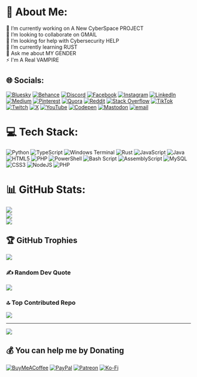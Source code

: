 # 💫 About Me:
🔭 I’m currently working on A New CyberSpace PROJECT<br>👯 I’m looking to collaborate on GMAIL<br>🤝 I’m looking for help with Cybersecurity HELP<br>🌱 I’m currently learning RUST<br>💬 Ask me about MY GENDER<br>⚡ I'm A Real VAMPIRE


## 🌐 Socials:
[![Bluesky](https://img.shields.io/badge/bluesky-0285FF?style=for-the-badge&logo=bluesky&logoColor=%23FFFFFF)](https://bsky.app/profile/RudyCooper) [![Behance](https://img.shields.io/badge/Behance-1769ff?logo=behance&logoColor=white)](https://behance.net/RudyCooper) [![Discord](https://img.shields.io/badge/Discord-%237289DA.svg?logo=discord&logoColor=white)](https://discord.gg/RudyCooper784) [![Facebook](https://img.shields.io/badge/Facebook-%231877F2.svg?logo=Facebook&logoColor=white)](https://facebook.com/RudyCooper) [![Instagram](https://img.shields.io/badge/Instagram-%23E4405F.svg?logo=Instagram&logoColor=white)](https://instagram.com/RudyCooper) [![LinkedIn](https://img.shields.io/badge/LinkedIn-%230077B5.svg?logo=linkedin&logoColor=white)](https://linkedin.com/in/RudyCooper) [![Medium](https://img.shields.io/badge/Medium-12100E?logo=medium&logoColor=white)](https://medium.com/@RudyCooper) [![Pinterest](https://img.shields.io/badge/Pinterest-%23E60023.svg?logo=Pinterest&logoColor=white)](https://pinterest.com/RudyCooper) [![Quora](https://img.shields.io/badge/Quora-%23B92B27.svg?logo=Quora&logoColor=white)](https://quora.com/profile/RudyCooper) [![Reddit](https://img.shields.io/badge/Reddit-%23FF4500.svg?logo=Reddit&logoColor=white)](https://reddit.com/user/RudyCooper) [![Stack Overflow](https://img.shields.io/badge/-Stackoverflow-FE7A16?logo=stack-overflow&logoColor=white)](https://stackoverflow.com/users/RudyCooper) [![TikTok](https://img.shields.io/badge/TikTok-%23000000.svg?logo=TikTok&logoColor=white)](https://tiktok.com/@RudyCooper) [![Twitch](https://img.shields.io/badge/Twitch-%239146FF.svg?logo=Twitch&logoColor=white)](https://twitch.tv/RudyCooper) [![X](https://img.shields.io/badge/X-black.svg?logo=X&logoColor=white)](https://x.com/RudyCooper) [![YouTube](https://img.shields.io/badge/YouTube-%23FF0000.svg?logo=YouTube&logoColor=white)](https://youtube.com/@RudyCooper) [![Codepen](https://img.shields.io/badge/Codepen-000000?logo=codepen&logoColor=white)](https://codepen.io/RudyCooper) [![Mastodon](https://img.shields.io/badge/-MASTODON-%232B90D9?logo=mastodon&logoColor=white)](https://mastodon.social/@RudyCooper) [![email](https://img.shields.io/badge/Email-D14836?logo=gmail&logoColor=white)](mailto:RudyCooper@gmail?com) 

# 💻 Tech Stack:
![Python](https://img.shields.io/badge/python-3670A0?style=for-the-badge&logo=python&logoColor=ffdd54) ![TypeScript](https://img.shields.io/badge/typescript-%23007ACC.svg?style=for-the-badge&logo=typescript&logoColor=white) ![Windows Terminal](https://img.shields.io/badge/Windows%20Terminal-%234D4D4D.svg?style=for-the-badge&logo=windows-terminal&logoColor=white) ![Rust](https://img.shields.io/badge/rust-%23000000.svg?style=for-the-badge&logo=rust&logoColor=white) ![JavaScript](https://img.shields.io/badge/javascript-%23323330.svg?style=for-the-badge&logo=javascript&logoColor=%23F7DF1E) ![Java](https://img.shields.io/badge/java-%23ED8B00.svg?style=for-the-badge&logo=openjdk&logoColor=white) ![HTML5](https://img.shields.io/badge/html5-%23E34F26.svg?style=for-the-badge&logo=html5&logoColor=white) ![PHP](https://img.shields.io/badge/php-%23777BB4.svg?style=for-the-badge&logo=php&logoColor=white) ![PowerShell](https://img.shields.io/badge/PowerShell-%235391FE.svg?style=for-the-badge&logo=powershell&logoColor=white) ![Bash Script](https://img.shields.io/badge/bash_script-%23121011.svg?style=for-the-badge&logo=gnu-bash&logoColor=white) ![AssemblyScript](https://img.shields.io/badge/assembly%20script-%23000000.svg?style=for-the-badge&logo=assemblyscript&logoColor=white) ![MySQL](https://img.shields.io/badge/mysql-4479A1.svg?style=for-the-badge&logo=mysql&logoColor=white) ![CSS3](https://img.shields.io/badge/css3-%231572B6.svg?style=for-the-badge&logo=css3&logoColor=white) ![NodeJS](https://img.shields.io/badge/node.js-6DA55F?style=for-the-badge&logo=node.js&logoColor=white) ![PHP](https://img.shields.io/badge/php-%23777BB4.svg?style=for-the-badge&logo=php&logoColor=white)
# 📊 GitHub Stats:
![](https://github-readme-stats.vercel.app/api?username=RudyCooper&theme=dark&hide_border=false&include_all_commits=true&count_private=true)<br/>
![](https://nirzak-streak-stats.vercel.app/?user=RudyCooper&theme=dark&hide_border=false)<br/>
![](https://github-readme-stats.vercel.app/api/top-langs/?username=RudyCooper&theme=dark&hide_border=false&include_all_commits=true&count_private=true&layout=compact)

## 🏆 GitHub Trophies
![](https://github-profile-trophy.vercel.app/?username=RudyCooper&theme=radical&no-frame=false&no-bg=false&margin-w=4)

### ✍️ Random Dev Quote
![](https://quotes-github-readme.vercel.app/api?type=horizontal&theme=radical)

### 🔝 Top Contributed Repo
![](https://github-contributor-stats.vercel.app/api?username=RudyCooper&limit=5&theme=dark&combine_all_yearly_contributions=true)

---
[![](https://visitcount.itsvg.in/api?id=RudyCooper&icon=0&color=0)](https://visitcount.itsvg.in)

  ## 💰 You can help me by Donating
  [![BuyMeACoffee](https://img.shields.io/badge/Buy%20Me%20a%20Coffee-ffdd00?style=for-the-badge&logo=buy-me-a-coffee&logoColor=black)](https://buymeacoffee.com/RudyCooper) [![PayPal](https://img.shields.io/badge/PayPal-00457C?style=for-the-badge&logo=paypal&logoColor=white)](https://paypal.me/RudyCooper) [![Patreon](https://img.shields.io/badge/Patreon-F96854?style=for-the-badge&logo=patreon&logoColor=white)](https://patreon.com/RudyCooper) [![Ko-Fi](https://img.shields.io/badge/Ko--fi-F16061?style=for-the-badge&logo=ko-fi&logoColor=white)](https://ko-fi.com/RudyCooper) 

  
<!-- Proudly created with GPRM ( https://gprm.itsvg.in ) -->
